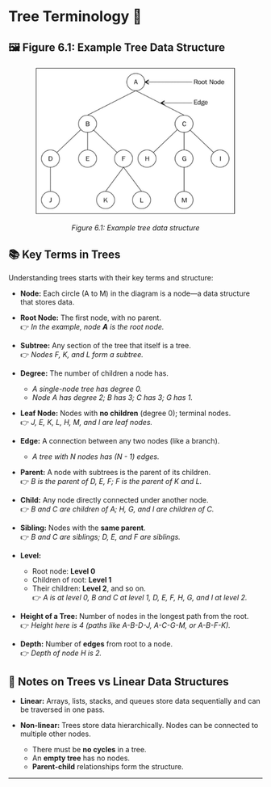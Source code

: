 #  **Tree Terminology** 🌳

## 🖼️ Figure 6.1: Example Tree Data Structure

<div align="center">
  <img src="./images/01.jpg" alt="" width="400px"/>

*Figure 6.1: Example tree data structure*

</div>


## 📚 Key Terms in Trees

Understanding trees starts with their key terms and structure:

* **Node:**
  Each circle (A to M) in the diagram is a node—a data structure that stores data.

* **Root Node:**
  The first node, with no parent. </br>
  👉 *In the example, node **A** is the root node.*

* **Subtree:**
  Any section of the tree that itself is a tree. </br>
  👉 *Nodes F, K, and L form a subtree.*

* **Degree:**
  The number of children a node has.

  * *A single-node tree has degree 0.*
  * *Node A has degree 2; B has 3; C has 3; G has 1.*

* **Leaf Node:**
  Nodes with **no children** (degree 0); terminal nodes. </br>
  👉 *J, E, K, L, H, M, and I are leaf nodes.*

* **Edge:**
  A connection between any two nodes (like a branch).
  * *A tree with N nodes has (N - 1) edges.*

* **Parent:**
  A node with subtrees is the parent of its children. </br>
  👉 *B is the parent of D, E, F; F is the parent of K and L.*

* **Child:**
  Any node directly connected under another node. </br>
  👉 *B and C are children of A; H, G, and I are children of C.*

* **Sibling:**
  Nodes with the **same parent**. </br>
  👉 *B and C are siblings; D, E, and F are siblings.*

* **Level:**

  * Root node: **Level 0**
  * Children of root: **Level 1**
  * Their children: **Level 2**, and so on. </br>
    👉 *A is at level 0, B and C at level 1, D, E, F, H, G, and I at level 2.*

* **Height of a Tree:**
  Number of nodes in the longest path from the root. </br>
  👉 *Height here is 4 (paths like A-B-D-J, A-C-G-M, or A-B-F-K).*

* **Depth:**
  Number of **edges** from root to a node. </br>
  👉 *Depth of node H is 2.*

## 📝 Notes on Trees vs Linear Data Structures

* **Linear:** Arrays, lists, stacks, and queues store data sequentially and can be traversed in one pass.
* **Non-linear:** Trees store data hierarchically. Nodes can be connected to multiple other nodes.

  * There must be **no cycles** in a tree.
  * An **empty tree** has no nodes.
  * **Parent-child** relationships form the structure.

---

